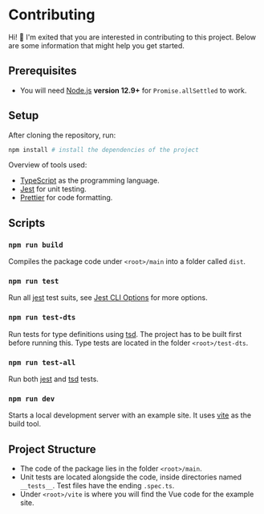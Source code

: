 # Contributing

Hi! :wave: I'm exited that you are interested in contributing to this project. Below are some information that might help you get started.

## Prerequisites

- You will need [Node.js](https://nodejs.org/en/) **version 12.9+** for `Promise.allSettled` to work.

## Setup

After cloning the repository, run:

```bash
npm install # install the dependencies of the project
```

Overview of tools used:

- [TypeScript](https://www.typescriptlang.org/) as the programming language.
- [Jest](https://jestjs.io/en/) for unit testing.
- [Prettier](https://prettier.io/) for code formatting.

## Scripts

### `npm run build`

Compiles the package code under `<root>/main` into a folder called `dist`.

### `npm run test`

Run all [jest](https://jestjs.io/) test suits, see [Jest CLI Options](https://jestjs.io/docs/en/cli) for more options.

### `npm run test-dts`

Run tests for type definitions using [tsd](https://github.com/SamVerschueren/tsd). The project has to be built first before running this.
Type tests are located in the folder `<root>/test-dts`.

### `npm run test-all`

Run both [jest](https://jestjs.io/) and [tsd](https://github.com/SamVerschueren/tsd) tests.

### `npm run dev`

Starts a local development server with an example site. It uses [vite](https://github.com/vitejs/vite) as the build tool.

## Project Structure

- The code of the package lies in the folder `<root>/main`.
- Unit tests are located alongside the code, inside directories named `__tests__`. Test files have the ending `.spec.ts`.
- Under `<root>/vite` is where you will find the Vue code for the example site.
